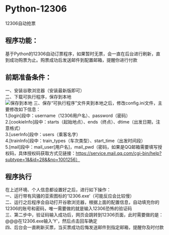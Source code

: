 # Python-12306
12306自动抢票

## 程序功能：
基于Python的12306自动订票程序，如果暂时无票，会一直在后台进行刷新，直到成功购票为止。购票成功后发送邮件到配置邮箱，提醒你进行付款

## 前期准备条件：
一、安装谷歌浏览器（安装最新版即可）  
二、下载可执行程序，保存到本地  
![保存到本地](https://github.com/coder-MartinYoung/Python-12306/1.png)
三、保存“可执行程序”文件夹到本地之后，修改config.ini文件，主要修改如下信息：  
1.[login]段中：username（12306用户名）、password（密码）    
2.[cookieInfo]段中：starts（起始地点）、ends（终点）、dtime（出发日期，注意格式）  
3.[userInfo]段中：users（乘客名字）  
4.[trainInfo]段中：train_types（车次类型）、start_time（出发时间段）  
5.[mail]段中：mail_user[用户名]，mail_pwd（密码，如果是QQ邮箱需要填写授权码，具体授权码获取方式见链接：https://service.mail.qq.com/cgi-bin/help?subtype=1&&id=28&&no=1001256）  

## 程序执行
在上述环境、个人信息都设置好之后，进行如下操作：  
一、运行带有风骚的亚索图标的‘12306.exe’（可能反应会比较慢）  
二、运行之后程序会自动打开谷歌浏览器，根据上面的配置信息，自动填充你的12306的账号和密码，唯一需要做的就是输入12306恐怖的验证码  
三、第二步中，验证码输入成功后，网页会跳转到12306页面，此时需要做的是：@@@在12306.exe输入‘Y’，然后点击回车确定  
四、后台会一直刷新买票，当买票成功后悔发送邮件到指定邮箱，提醒你及时付款  
